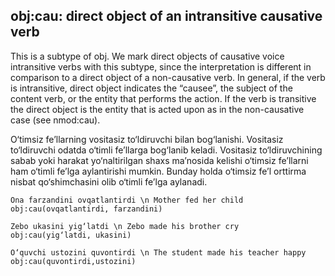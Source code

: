 ## obj:cau: direct object of an intransitive causative verb
This is a subtype of obj. We mark direct objects of causative voice intransitive verbs with this subtype, since the interpretation is different in comparison to a direct object of a non-causative verb. In general, if the verb is intransitive, direct object indicates the “causee”, the subject of the content verb, or the entity that performs the action. If the verb is transitive the direct object is the entity that is acted upon as in the non-causative case (see nmod:cau).

O‘timsiz fe’llarning  vositasiz to‘ldiruvchi bilan bog‘lanishi.  Vositasiz to‘ldiruvchi odatda o‘timli fe’llarga bog‘lanib keladi. Vositasiz to‘ldiruvchining sabab yoki harakat yo‘naltirilgan shaxs ma’nosida kelishi o‘timsiz fe’llarni ham o‘timli fe’lga aylantirishi mumkin. Bunday holda o‘timsiz fe’l orttirma nisbat qo‘shimchasini olib o‘timli fe’lga aylanadi.
~~~ sdparse
Ona farzandini ovqatlantirdi \n Mother fed her child
obj:cau(ovqatlantirdi, farzandini)
~~~

~~~ sdparse
Zebo ukasini yig‘latdi \n Zebo made his brother cry
obj:cau(yig‘latdi, ukasini)
~~~

~~~ sdparse
O‘quvchi ustozini quvontirdi \n The student made his teacher happy
obj:cau(quvontirdi,ustozini)
~~~


<!-- Interlanguage links updated So 10. května 2025, 18:15:54 CEST -->
